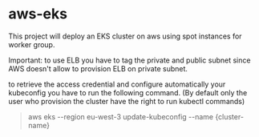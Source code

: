 # aws-eks

This project will deploy an EKS cluster on aws using spot instances for worker group.

Important: to use ELB you have to tag the private and public subnet since AWS doesn't allow to provision ELB on private subnet.

to retrieve the access credential and configure automatically your kubeconfig you have to run the following command. (By default only the user who provision the cluster have the right to run kubectl commands)

> aws eks --region eu-west-3 update-kubeconfig --name {cluster-name}